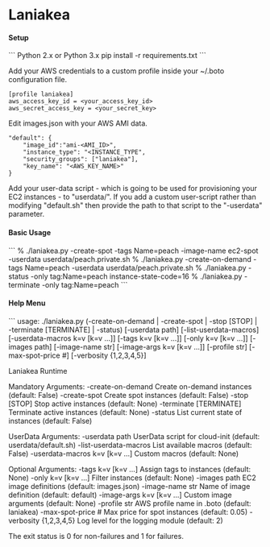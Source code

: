 Laniakea
========

<h4>Setup</h4>
```
Python 2.x or Python 3.x
pip install -r requirements.txt
```

Add your AWS credentials to a custom profile inside your ~/.boto configuration file.
```
[profile laniakea]
aws_access_key_id = <your_access_key_id>
aws_secret_access_key = <your_secret_key>
```

Edit images.json with your AWS AMI data.
```
"default": {
    "image_id":"ami-<AMI_ID>",
	"instance_type": "<INSTANCE_TYPE",
	"security_groups": ["laniakea"],
	"key_name": "<AWS_KEY_NAME>"
}
```

Add your user-data script - which is going to be used for provisioning your EC2 instances - to "userdata/".
If you add a custom user-script rather than modifying "default.sh" then provide the path to that script to the "-userdata" parameter.

<h4>Basic Usage</h4>
```
% ./laniakea.py -create-spot -tags Name=peach -image-name ec2-spot -userdata userdata/peach.private.sh
% ./laniakea.py -create-on-demand -tags Name=peach -userdata userdata/peach.private.sh
% ./laniakea.py -status -only tag:Name=peach instance-state-code=16
% ./laniakea.py -terminate -only tag:Name=peach
```

<h4>Help Menu</h4>
```
usage: ./laniakea.py
                     (-create-on-demand | -create-spot | -stop [STOP] | -terminate [TERMINATE] | -status)
                     [-userdata path] [-list-userdata-macros]
                     [-userdata-macros k=v [k=v ...]] [-tags k=v [k=v ...]]
                     [-only k=v [k=v ...]] [-images path] [-image-name str]
                     [-image-args k=v [k=v ...]] [-profile str]
                     [-max-spot-price #] [-verbosity {1,2,3,4,5}]

Laniakea Runtime

Mandatory Arguments:
  -create-on-demand     Create on-demand instances (default: False)
  -create-spot          Create spot instances (default: False)
  -stop [STOP]          Stop active instances (default: None)
  -terminate [TERMINATE]
                        Terminate active instances (default: None)
  -status               List current state of instances (default: False)

UserData Arguments:
  -userdata path        UserData script for cloud-init (default:
                        userdata/default.sh)
  -list-userdata-macros
                        List available macros (default: False)
  -userdata-macros k=v [k=v ...]
                        Custom macros (default: None)

Optional Arguments:
  -tags k=v [k=v ...]   Assign tags to instances (default: None)
  -only k=v [k=v ...]   Filter instances (default: None)
  -images path          EC2 image definitions (default: images.json)
  -image-name str       Name of image definition (default: default)
  -image-args k=v [k=v ...]
                        Custom image arguments (default: None)
  -profile str          AWS profile name in .boto (default: laniakea)
  -max-spot-price #     Max price for spot instances (default: 0.05)
  -verbosity {1,2,3,4,5}
                        Log level for the logging module (default: 2)

The exit status is 0 for non-failures and 1 for failures.
```
